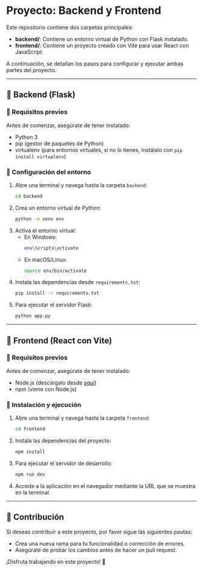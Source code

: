 # Proyecto: Backend y Frontend

Este repositorio contiene dos carpetas principales:

- **backend/**: Contiene un entorno virtual de Python con Flask instalado.
- **frontend/**: Contiene un proyecto creado con Vite para usar React con JavaScript.

A continuación, se detallan los pasos para configurar y ejecutar ambas partes del proyecto.

---

## 📌 Backend (Flask)

### 🔹 Requisitos previos
Antes de comenzar, asegúrate de tener instalado:
- Python 3
- pip (gestor de paquetes de Python)
- virtualenv (para entornos virtuales, si no lo tienes, instálalo con `pip install virtualenv`)

### 🔹 Configuración del entorno
1. Abre una terminal y navega hasta la carpeta `backend`:
   ```sh
   cd backend
   ```
2. Crea un entorno virtual de Python:
   ```sh
   python -m venv env
   ```
3. Activa el entorno virtual:
   - En Windows:
     ```sh
     env\Scripts\activate
     ```
   - En macOS/Linux:
     ```sh
     source env/bin/activate
     ```
4. Instala las dependencias desde `requirements.txt`:
   ```sh
   pip install -r requirements.txt
   ```
5. Para ejecutar el servidor Flask:
   ```sh
   python app.py
   ```

---

## 📌 Frontend (React con Vite)

### 🔹 Requisitos previos
Antes de comenzar, asegúrate de tener instalado:
- Node.js (descárgalo desde [aquí](https://nodejs.org/))
- npm (viene con Node.js)

### 🔹 Instalación y ejecución
1. Abre una terminal y navega hasta la carpeta `frontend`:
   ```sh
   cd frontend
   ```
2. Instala las dependencias del proyecto:
   ```sh
   npm install
   ```
3. Para ejecutar el servidor de desarrollo:
   ```sh
   npm run dev
   ```
4. Accede a la aplicación en el navegador mediante la URL que se muestra en la terminal.

---

## 🚀 Contribución
Si deseas contribuir a este proyecto, por favor sigue las siguientes pautas:
- Crea una nueva rama para tu funcionalidad o corrección de errores.
- Asegúrate de probar los cambios antes de hacer un pull request.

¡Disfruta trabajando en este proyecto! 🎉

